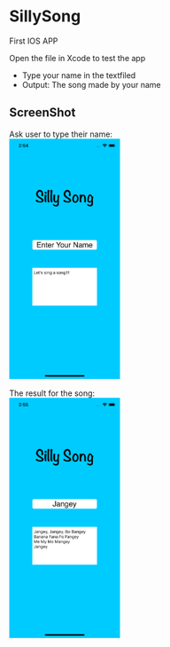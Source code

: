 # SillySong
First IOS APP

Open the file in Xcode to test the app
- Type your name in the textfiled 
- Output: The song made by your name

## ScreenShot
Ask user to type their name: <br />
<img src = "ScreenShot/1.png" width = "200">

The result for the song: <br />
<img src = "ScreenShot/2.png" width = "200">
